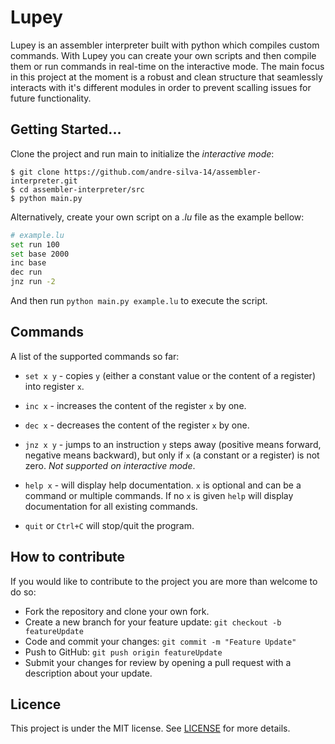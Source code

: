 # Lupey

Lupey is an assembler interpreter built with python which compiles custom commands. With Lupey you can create your own scripts and then compile them or run commands in real-time on the interactive mode.
The main focus in this project at the moment is a robust and clean structure that seamlessly interacts with it's different modules in order to prevent scalling issues for future functionality.

## Getting Started...

Clone the project and run main to initialize the *interactive mode*:

    $ git clone https://github.com/andre-silva-14/assembler-interpreter.git
    $ cd assembler-interpreter/src
    $ python main.py

Alternatively, create your own script on a *.lu* file as the example bellow:

```bash
# example.lu
set run 100
set base 2000
inc base
dec run
jnz run -2
```

And then run `python main.py example.lu` to execute the script.

## Commands
A list of the supported commands so far:

- `set x y` - copies `y` (either a constant value or the content of a register) into register `x`.

- `inc x` - increases the content of the register `x` by one.

- `dec x` - decreases the content of the register `x` by one.

- `jnz x y` - jumps to an instruction `y` steps away (positive means forward, negative means backward), but only if `x` (a constant or a register) is not zero. *Not supported on interactive mode*.

- `help x` - will display help documentation. `x` is optional and can be a command or multiple commands. If no `x` is given
`help` will display documentation for all existing commands.

- `quit` or `Ctrl+C` will stop/quit the program.

## How to contribute

If you would like to contribute to the project you are more than welcome to do so:

- Fork the repository and clone your own fork.
- Create a new branch for your feature update:
 `git checkout -b featureUpdate`
- Code and commit your changes: `git commit -m "Feature Update"`
- Push to GitHub: `git push origin featureUpdate`
- Submit your changes for review by opening a pull request with a description about your update.

## Licence

This project is under the MIT license. See [LICENSE](LICENSE) for more details.
